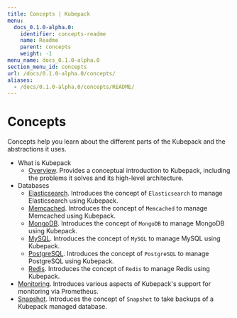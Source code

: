```yaml
---
title: Concepts | Kubepack
menu:
  docs_0.1.0-alpha.0:
    identifier: concepts-readme
    name: Readme
    parent: concepts
    weight: -1
menu_name: docs_0.1.0-alpha.0
section_menu_id: concepts
url: /docs/0.1.0-alpha.0/concepts/
aliases:
  - /docs/0.1.0-alpha.0/concepts/README/
---
```


# Concepts

Concepts help you learn about the different parts of the Kubepack and the abstractions it uses.

- What is Kubepack
  - [Overview](/docs/concepts/what-is-kubepack/overview.md). Provides a conceptual introduction to Kubepack, including the problems it solves and its high-level architecture.
- Databases
  - [Elasticsearch](/docs/concepts/databases/elasticsearch.md). Introduces the concept of `Elasticsearch` to manage Elasticsearch using Kubepack.
  - [Memcached](/docs/concepts/databases/memcached.md). Introduces the concept of `Memcached` to manage Memcached using Kubepack.
  - [MongoDB](/docs/concepts/databases/mongodb.md). Introduces the concept of `MongoDB` to manage MongoDB using Kubepack.
  - [MySQL](/docs/concepts/databases/mysql.md). Introduces the concept of `MySQL` to manage MySQL using Kubepack.
  - [PostgreSQL](/docs/concepts/databases/postgres.md). Introduces the concept of `PostgreSQL` to manage PostgreSQL using Kubepack.
  - [Redis](/docs/concepts/databases/redis.md). Introduces the concept of `Redis` to manage Redis using Kubepack.
- [Monitoring](/docs/concepts/monitoring.md). Introduces various aspects of Kubepack's support for monitoring via Prometheus.
- [Snapshot](/docs/concepts/snapshot.md). Introduces the concept of `Snapshot` to take backups of a Kubepack managed database.
